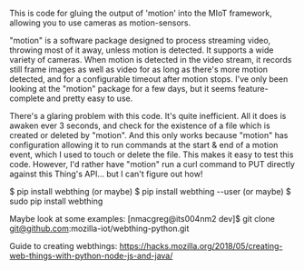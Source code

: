 This is code for gluing the output of 'motion' into the MIoT framework, allowing you to use cameras as motion-sensors.

"motion" is a software package designed to process streaming video, throwing most of it away, unless motion is detected.
It supports a wide variety of cameras.  When motion is detected in the video stream, it records still frame images as well
as video for as long as there's more motion detected, and for a configurable timeout after motion stops.
I've only been looking at the "motion" package for a few days, but it seems feature-complete and pretty easy to use.

There's a glaring problem with this code.  It's quite inefficient.  All it does is awaken ever 3 seconds, and check
for the existence of a file which is created or deleted by "motion".  And this only works because "motion" has 
configuration allowing it to run commands at the start & end of a motion event, which I used to touch or delete
the file.  This makes it easy to test this code.   However, I'd rather have "motion" run a curl command to PUT 
directly against this Thing's API... but I can't figure out how!

$ pip install webthing
(or maybe) 
$ pip install webthing --user
(or maybe) 
$ sudo pip install webthing


Maybe look at some examples: 
[nmacgreg@its004nm2 dev]$ git clone git@github.com:mozilla-iot/webthing-python.git


Guide to creating webthings: https://hacks.mozilla.org/2018/05/creating-web-things-with-python-node-js-and-java/
